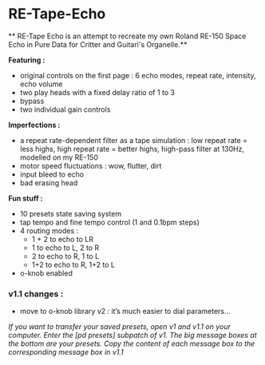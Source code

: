 # RE-Tape-Echo

** RE-Tape Echo is an attempt to recreate my own Roland RE-150 Space Echo in Pure Data for Critter and Guitari's Organelle.**

**Featuring :**
* original controls on the first page : 6 echo modes, repeat rate, intensity, echo volume
* two play heads with a fixed delay ratio of 1 to 3
* bypass
* two individual gain controls

**Imperfections :**
* a repeat rate-dependent filter as a tape simulation : low repeat rate = less highs, high repeat rate = better highs, high-pass filter at 130Hz, modelled on my RE-150
* motor speed fluctuations : wow, flutter, dirt
* input bleed to echo
* bad erasing head

**Fun stuff :**
* 10 presets state saving system
* tap tempo and fine tempo control (1 and 0.1bpm steps)
* 4 routing modes :
  * 1 + 2 to echo to LR
  * 1 to echo to L, 2 to R
  * 2 to echo to R, 1 to L
  * 1+2 to echo to R, 1+2 to L
* o-knob enabled

### v1.1 changes :
* move to o-knob library v2 : it’s much easier to dial parameters…

_If you want to transfer your saved presets, open v1 and v1.1 on your computer. Enter the [pd presets] subpatch of v1. The big message boxes at the bottom are your presets. Copy the content of each message box to the corresponding message box in v1.1_
